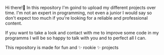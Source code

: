 Hi there!👋
In this repository I'm goind to upload my different projects over time.
I'm not an expert in programming, not even a junior I would say so don't expect too much
if you're looking for a reliable and professional content.

If you want to take a look and contact with me to improve some code in my programms
I will be so happy to talk with you and to perfect all I can.

This repository is made
for fun and ✨ rookie ✨ projects 

<!---
Cartier1100/Cartier1100 is a ✨ special ✨ repository because its `README.md` (this file) appears on your GitHub profile.
You can click the Preview link to take a look at your changes.
--->

